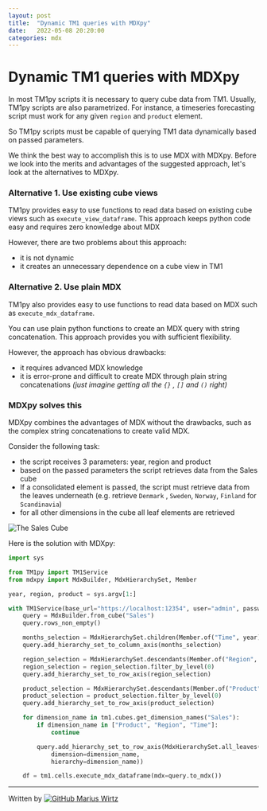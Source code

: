 ```yaml
---
layout: post
title:  "Dynamic TM1 queries with MDXpy"
date:   2022-05-08 20:20:00
categories: mdx
---
```


# Dynamic TM1 queries with MDXpy

In most TM1py scripts it is necessary to query cube data from TM1. Usually, TM1py scripts are also
parametrized. For instance, a timeseries forecasting script must work for any given `region` and `product` element. 

So TM1py scripts must be capable of querying TM1 data dynamically based on passed parameters.

We think the best way to accomplish this is to use MDX with MDXpy. Before we look into the merits and advantages of the
suggested approach, let's look at the alternatives to MDXpy.

### Alternative 1. Use existing cube views

TM1py provides easy to use functions to read data based on existing cube views such as `execute_view_dataframe`.
This approach keeps python code easy and requires zero knowledge about MDX

However, there are two problems about this approach:

- it is not dynamic
- it creates an unnecessary dependence on a cube view in TM1

###  Alternative 2. Use plain MDX

TM1py also provides easy to use functions to read data based on MDX such as `execute_mdx_dataframe`.

You can use plain python functions to create an MDX query with string concatenation. This approach provides you with
sufficient flexibility.

However, the approach has obvious drawbacks:

- it requires advanced MDX knowledge
- it is error-prone and difficult to create MDX through plain string concatenations _(just imagine getting all the `{}`
  , `[]` and `()` right)_

### MDXpy solves this

MDXpy combines the advantages of MDX without the drawbacks, such as the complex string concatenations to create valid MDX.

Consider the following task:

- the script receives 3 parameters: year, region and product
- based on the passed parameters the script retrieves data from the Sales cube
- If a consolidated element is passed, the script must retrieve data from the leaves underneath (e.g. retrieve `Denmark`
  , `Sweden`, `Norway`, `Finland` for `Scandinavia`)
- for all other dimensions in the cube all leaf elements are retrieved 

![The Sales Cube](https://github.com/cubewise-code/tm1py-tales/blob/master/_images/2022-05-08-sales-cube.png?raw=true)  



Here is the solution with MDXpy:

``` python
import sys

from TM1py import TM1Service
from mdxpy import MdxBuilder, MdxHierarchySet, Member

year, region, product = sys.argv[1:]

with TM1Service(base_url="https://localhost:12354", user="admin", password="apple") as tm1:
    query = MdxBuilder.from_cube("Sales")
    query.rows_non_empty()

    months_selection = MdxHierarchySet.children(Member.of("Time", year))
    query.add_hierarchy_set_to_column_axis(months_selection)

    region_selection = MdxHierarchySet.descendants(Member.of("Region", region))
    region_selection = region_selection.filter_by_level(0)
    query.add_hierarchy_set_to_row_axis(region_selection)

    product_selection = MdxHierarchySet.descendants(Member.of("Product", product))
    product_selection = product_selection.filter_by_level(0)
    query.add_hierarchy_set_to_row_axis(product_selection)

    for dimension_name in tm1.cubes.get_dimension_names("Sales"):
        if dimension_name in ["Product", "Region", "Time"]:
            continue

        query.add_hierarchy_set_to_row_axis(MdxHierarchySet.all_leaves(
            dimension=dimension_name,
            hierarchy=dimension_name))

    df = tm1.cells.execute_mdx_dataframe(mdx=query.to_mdx())

```

_____

Written by [![GitHub](https://i.stack.imgur.com/tskMh.png) Marius Wirtz](https://github.com/mariuswirtz)










